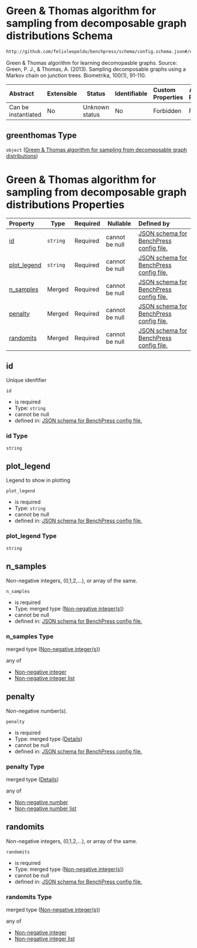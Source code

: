 # Green & Thomas algorithm for sampling from decomposable graph distributions Schema

```txt
http://github.com/felixleopoldo/benchpress/schema/config.schema.json#/definitions/greenthomas
```

Green & Thomas algorithm for learning decomopasble graphs.
 Source: Green, P. J., & Thomas, A. (2013). Sampling decomposable graphs using a Markov chain on junction trees. Biometrika, 100(1), 91-110.


| Abstract            | Extensible | Status         | Identifiable | Custom Properties | Additional Properties | Access Restrictions | Defined In                                                                  |
| :------------------ | ---------- | -------------- | ------------ | :---------------- | --------------------- | ------------------- | --------------------------------------------------------------------------- |
| Can be instantiated | No         | Unknown status | No           | Forbidden         | Forbidden             | none                | [config.schema.json\*](../../out/config.schema.json "open original schema") |

## greenthomas Type

`object` ([Green & Thomas algorithm for sampling from decomposable graph distributions](config-definitions-green--thomas-algorithm-for-sampling-from-decomposable-graph-distributions.md))

# Green & Thomas algorithm for sampling from decomposable graph distributions Properties

| Property                    | Type     | Required | Nullable       | Defined by                                                                                                                                                                                                                                                                                     |
| :-------------------------- | -------- | -------- | -------------- | :--------------------------------------------------------------------------------------------------------------------------------------------------------------------------------------------------------------------------------------------------------------------------------------------- |
| [id](#id)                   | `string` | Required | cannot be null | [JSON schema for BenchPress config file.](config-definitions-green--thomas-algorithm-for-sampling-from-decomposable-graph-distributions-properties-id.md "http&#x3A;//github.com/felixleopoldo/benchpress/schema/config.schema.json#/definitions/greenthomas/properties/id")                   |
| [plot_legend](#plot_legend) | `string` | Required | cannot be null | [JSON schema for BenchPress config file.](config-definitions-green--thomas-algorithm-for-sampling-from-decomposable-graph-distributions-properties-plot_legend.md "http&#x3A;//github.com/felixleopoldo/benchpress/schema/config.schema.json#/definitions/greenthomas/properties/plot_legend") |
| [n_samples](#n_samples)     | Merged   | Required | cannot be null | [JSON schema for BenchPress config file.](config-definitions-non-negative-integers.md "http&#x3A;//github.com/felixleopoldo/benchpress/schema/config.schema.json#/definitions/greenthomas/properties/n_samples")                                                                               |
| [penalty](#penalty)         | Merged   | Required | cannot be null | [JSON schema for BenchPress config file.](config-definitions-flexnonnegnum.md "http&#x3A;//github.com/felixleopoldo/benchpress/schema/config.schema.json#/definitions/greenthomas/properties/penalty")                                                                                         |
| [randomits](#randomits)     | Merged   | Required | cannot be null | [JSON schema for BenchPress config file.](config-definitions-non-negative-integers.md "http&#x3A;//github.com/felixleopoldo/benchpress/schema/config.schema.json#/definitions/greenthomas/properties/randomits")                                                                               |

## id

Unique idenfifier


`id`

-   is required
-   Type: `string`
-   cannot be null
-   defined in: [JSON schema for BenchPress config file.](config-definitions-green--thomas-algorithm-for-sampling-from-decomposable-graph-distributions-properties-id.md "http&#x3A;//github.com/felixleopoldo/benchpress/schema/config.schema.json#/definitions/greenthomas/properties/id")

### id Type

`string`

## plot_legend

Legend to show in plotting


`plot_legend`

-   is required
-   Type: `string`
-   cannot be null
-   defined in: [JSON schema for BenchPress config file.](config-definitions-green--thomas-algorithm-for-sampling-from-decomposable-graph-distributions-properties-plot_legend.md "http&#x3A;//github.com/felixleopoldo/benchpress/schema/config.schema.json#/definitions/greenthomas/properties/plot_legend")

### plot_legend Type

`string`

## n_samples

Non-negative integers, (0,1,2,...), or array of the same.


`n_samples`

-   is required
-   Type: merged type ([Non-negative integer(s)](config-definitions-non-negative-integers.md))
-   cannot be null
-   defined in: [JSON schema for BenchPress config file.](config-definitions-non-negative-integers.md "http&#x3A;//github.com/felixleopoldo/benchpress/schema/config.schema.json#/definitions/greenthomas/properties/n_samples")

### n_samples Type

merged type ([Non-negative integer(s)](config-definitions-non-negative-integers.md))

any of

-   [Non-negative integer](config-definitions-non-negative-integer.md "check type definition")
-   [Non-negative integer list](config-definitions-non-negative-integers-anyof-non-negative-integer-list.md "check type definition")

## penalty

Non-negative number(s).


`penalty`

-   is required
-   Type: merged type ([Details](config-definitions-flexnonnegnum.md))
-   cannot be null
-   defined in: [JSON schema for BenchPress config file.](config-definitions-flexnonnegnum.md "http&#x3A;//github.com/felixleopoldo/benchpress/schema/config.schema.json#/definitions/greenthomas/properties/penalty")

### penalty Type

merged type ([Details](config-definitions-flexnonnegnum.md))

any of

-   [Non-negative number](config-definitions-non-negative-number.md "check type definition")
-   [Non-negative number list](config-definitions-flexnonnegnum-anyof-non-negative-number-list.md "check type definition")

## randomits

Non-negative integers, (0,1,2,...), or array of the same.


`randomits`

-   is required
-   Type: merged type ([Non-negative integer(s)](config-definitions-non-negative-integers.md))
-   cannot be null
-   defined in: [JSON schema for BenchPress config file.](config-definitions-non-negative-integers.md "http&#x3A;//github.com/felixleopoldo/benchpress/schema/config.schema.json#/definitions/greenthomas/properties/randomits")

### randomits Type

merged type ([Non-negative integer(s)](config-definitions-non-negative-integers.md))

any of

-   [Non-negative integer](config-definitions-non-negative-integer.md "check type definition")
-   [Non-negative integer list](config-definitions-non-negative-integers-anyof-non-negative-integer-list.md "check type definition")
